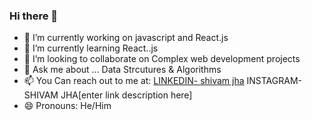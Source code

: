 ### Hi there 👋



- 🔭 I’m currently working on javascript and React.js
- 🌱 I’m currently learning  React..js
- 👯 I’m looking to collaborate on Complex web development projects
- 💬 Ask me about ... Data Strcutures & Algorithms
- 📫 You Can reach out to me at: [LINKEDIN- shivam jha](www.linkedin.com/in/shivammjha)  INSTAGRAM-SHIVAM JHA[enter link description here]
- 😄 Pronouns: He/Him


